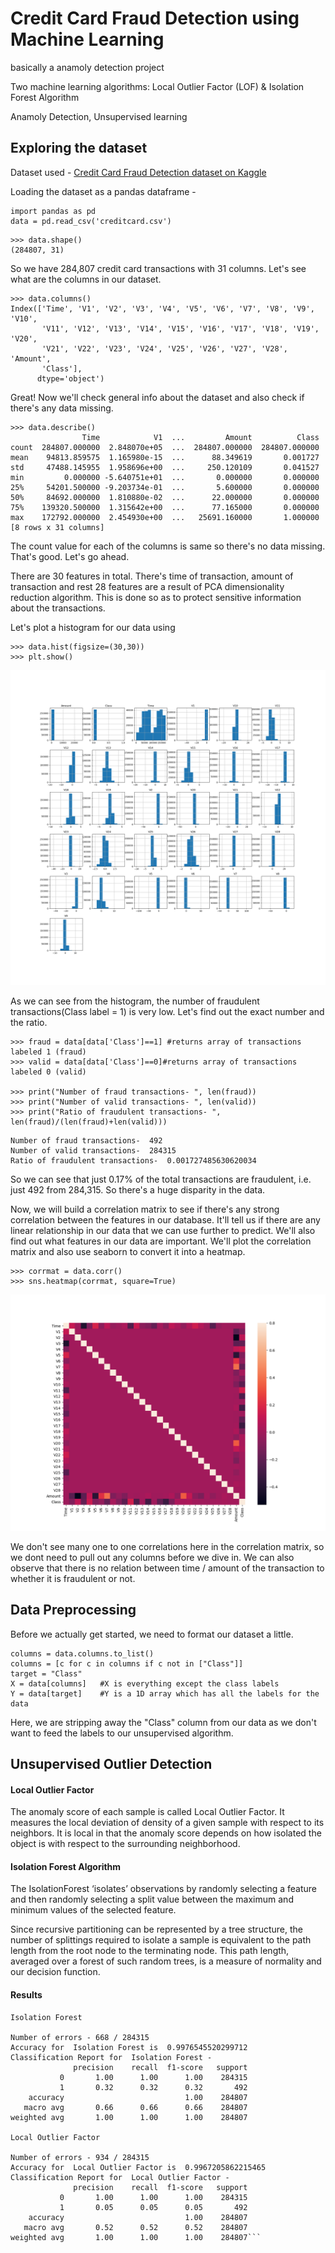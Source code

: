 # Credit Card Fraud Detection using Machine Learning

basically a anamoly detection project 

Two machine learning algorithms: Local Outlier Factor (LOF) & Isolation Forest Algorithm

Anamoly Detection, Unsupervised learning
    
## Exploring the dataset

Dataset used - [Credit Card Fraud Detection dataset on Kaggle](https://www.kaggle.com/mlg-ulb/creditcardfraud/version/3)

Loading the dataset as a pandas dataframe -
```
import pandas as pd
data = pd.read_csv('creditcard.csv')
```

```
>>> data.shape()
(284807, 31)
```
So we have 284,807 credit card transactions with 31 columns. Let's see what are the columns in our dataset.

```
>>> data.columns()
Index(['Time', 'V1', 'V2', 'V3', 'V4', 'V5', 'V6', 'V7', 'V8', 'V9', 'V10',
       'V11', 'V12', 'V13', 'V14', 'V15', 'V16', 'V17', 'V18', 'V19', 'V20',
       'V21', 'V22', 'V23', 'V24', 'V25', 'V26', 'V27', 'V28', 'Amount',
       'Class'],
      dtype='object')
```
Great! Now we'll check general info about the dataset and also check if there's any data missing.
```
>>> data.describe()
                Time            V1  ...         Amount          Class
count  284807.000000  2.848070e+05  ...  284807.000000  284807.000000
mean    94813.859575  1.165980e-15  ...      88.349619       0.001727
std     47488.145955  1.958696e+00  ...     250.120109       0.041527
min         0.000000 -5.640751e+01  ...       0.000000       0.000000
25%     54201.500000 -9.203734e-01  ...       5.600000       0.000000
50%     84692.000000  1.810880e-02  ...      22.000000       0.000000
75%    139320.500000  1.315642e+00  ...      77.165000       0.000000
max    172792.000000  2.454930e+00  ...   25691.160000       1.000000
[8 rows x 31 columns]
```
The count value for each of the columns is same so there's no data missing. That's good. Let's go  ahead.

There are 30 features in total. There's time of transaction, amount of transaction and rest 28 features are a result of PCA dimensionality reduction algorithm. This is done so as to protect sensitive information about the transactions.

Let's plot a histogram for our data using
```
>>> data.hist(figsize=(30,30))
>>> plt.show()
```
![histogram](histogram.png)

As we can see from the histogram, the number of fraudulent transactions(Class label = 1) is very low. Let's find out the exact number and the ratio.

```
>>> fraud = data[data['Class']==1] #returns array of transactions labeled 1 (fraud)
>>> valid = data[data['Class']==0]#returns array of transactions labeled 0 (valid)

>>> print("Number of fraud transactions- ", len(fraud))
>>> print("Number of valid transactions- ", len(valid))
>>> print("Ratio of fraudulent transactions- ", len(fraud)/(len(fraud)+len(valid)))
```

```
Number of fraud transactions-  492
Number of valid transactions-  284315
Ratio of fraudulent transactions-  0.001727485630620034
```

So we can see that just 0.17% of the total transactions are fraudulent, i.e. just 492 from 284,315. So there's a huge disparity in the data.

Now, we will build a correlation matrix to see if there's any strong correlation between the features in our database. It'll tell us if there are any linear relationship in our data that we can use further to predict. We'll also find out what features in our data are important. We'll plot the correlation matrix and also use seaborn to convert it into a heatmap.

```
>>> corrmat = data.corr()   
>>> sns.heatmap(corrmat, square=True)
```
![heatmap](heatmap.png)

We don't see many one to one correlations here in the correlation matrix, so we dont need to pull out any columns before we dive in. We can also observe that there is no relation between time / amount of the transaction to whether it is fraudulent or not. 
## Data Preprocessing 
Before we actually get started, we need to format our dataset a little.

```
columns = data.columns.to_list()
columns = [c for c in columns if c not in ["Class"]]
target = "Class"
X = data[columns]   #X is everything except the class labels
Y = data[target]    #Y is a 1D array which has all the labels for the data
```
Here, we are stripping away the  "Class" column from our data as we don't want to feed the labels to our unsupervised algorithm.

## Unsupervised Outlier Detection
#### Local Outlier Factor
The anomaly score of each sample is called Local Outlier Factor. It measures the local deviation of density of a given sample with respect to its neighbors. It is local in that the anomaly score depends on how isolated the object is with respect to the surrounding neighborhood.
#### Isolation Forest Algorithm
The IsolationForest ‘isolates’ observations by randomly selecting a feature and then randomly selecting a split value between the maximum and minimum values of the selected feature.

Since recursive partitioning can be represented by a tree structure, the number of splittings required to isolate a sample is equivalent to the path length from the root node to the terminating node. This path length, averaged over a forest of such random trees, is a measure of normality and our decision function.

#### Results
```
Isolation Forest 

Number of errors - 668 / 284315
Accuracy for  Isolation Forest is  0.9976545520299712
Classification Report for  Isolation Forest - 
              precision    recall  f1-score   support
           0       1.00      1.00      1.00    284315
           1       0.32      0.32      0.32       492
    accuracy                           1.00    284807
   macro avg       0.66      0.66      0.66    284807
weighted avg       1.00      1.00      1.00    284807

Local Outlier Factor

Number of errors - 934 / 284315
Accuracy for  Local Outlier Factor is  0.9967205862215465
Classification Report for  Local Outlier Factor - 
              precision    recall  f1-score   support
           0       1.00      1.00      1.00    284315
           1       0.05      0.05      0.05       492
    accuracy                           1.00    284807
   macro avg       0.52      0.52      0.52    284807
weighted avg       1.00      1.00      1.00    284807```